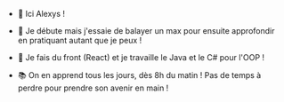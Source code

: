 - 👋 Ici Alexys !

- 🌱 Je débute mais j'essaie de balayer un max pour ensuite approfondir en pratiquant autant que je peux !
- 🔧 Je fais du front (React) et je travaille le Java et le C# pour l'OOP !

- 📚 On en apprend tous les jours, dès 8h du matin ! Pas de temps à perdre pour prendre son avenir en main !


<!---
balex69/balex69 is a ✨ special ✨ repository because its `README.md` (this file) appears on your GitHub profile.
You can click the Preview link to take a look at your changes.
--->
